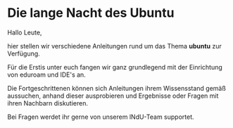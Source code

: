 # Die lange Nacht des Ubuntu
Hallo Leute,

hier stellen wir verschiedene Anleitungen rund um das Thema **ubuntu** zur Verfügung.

Für die Erstis unter euch fangen wir ganz grundlegend mit der Einrichtung von eduroam und IDE's an.

Die Fortgeschrittenen können sich Anleitungen ihrem Wissensstand gemäß aussuchen, anhand dieser ausprobieren und Ergebnisse oder Fragen mit ihren Nachbarn diskutieren.

Bei Fragen werdet ihr gerne von unserem lNdU-Team supportet.
